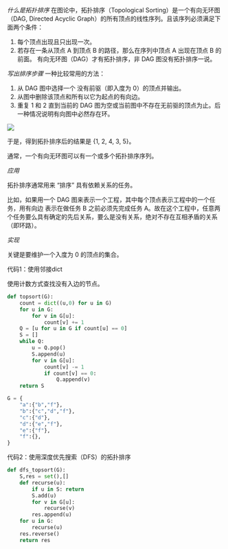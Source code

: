 
*什么是拓扑排序*
在图论中，拓扑排序（Topological Sorting）是一个有向无环图（DAG, Directed Acyclic Graph）的所有顶点的线性序列。且该序列必须满足下面两个条件：

1. 每个顶点出现且只出现一次。
2. 若存在一条从顶点 A 到顶点 B 的路径，那么在序列中顶点 A 出现在顶点 B 的前面。
有向无环图（DAG）才有拓扑排序，非 DAG 图没有拓扑排序一说。

*写出排序步骤*
一种比较常用的方法：

1. 从 DAG 图中选择一个 没有前驱（即入度为 0）的顶点并输出。
2. 从图中删除该顶点和所有以它为起点的有向边。
3. 重复 1 和 2 直到当前的 DAG 图为空或当前图中不存在无前驱的顶点为止。后一种情况说明有向图中必然存在环。

![](http://img.blog.csdn.net/20150507001759702)

于是，得到拓扑排序后的结果是 {1, 2, 4, 3, 5}。

通常，一个有向无环图可以有一个或多个拓扑排序序列。

*应用*

拓扑排序通常用来 “排序” 具有依赖关系的任务。

比如，如果用一个 DAG 图来表示一个工程，其中每个顶点表示工程中的一个任务，用有向边 表示在做任务 B 之前必须先完成任务 A。故在这个工程中，任意两个任务要么具有确定的先后关系，要么是没有关系，绝对不存在互相矛盾的关系（即环路）。

*实现*

关键是要维护一个入度为 0 的顶点的集合。

代码1：使用邻接dict

使用计数方式查找没有入边的节点。

```py
def topsort(G):
    count = dict((u,0) for u in G)
    for u in G:
        for v in G[u]:
            count[v] += 1
    Q = [u for u in G if count[u] == 0]
    S = []
    while Q:
        u = Q.pop()
        S.append(u)
        for v in G[u]:
            count[v] -= 1
            if count[v] == 0:
                Q.append(v)
    return S

G = {
    "a":{"b","f"},
    "b":{"c","d","f"},
    "c":{"d"},
    "d":{"e","f"},
    "e":{"f"},
    "f":{},
}
```


代码2：使用深度优先搜索（DFS）的拓扑排序

```py
def dfs_topsort(G):
    S,res = set(),[]
    def recurse(u):
        if u in S: return
        S.add(u)
        for v in G[u]:
            recurse(v)
        res.append(u)
    for u in G:
        recurse(u)
    res.reverse()
    return res
```